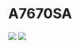 # A7670SA

<img src="https://cdn-1.ehs.eti.br/A7670SA-overview.png" align="center"/>


<img src="https://cdn-1.ehs.eti.br/A7670SA-pinout.png" align="center"/>
<br><br>

